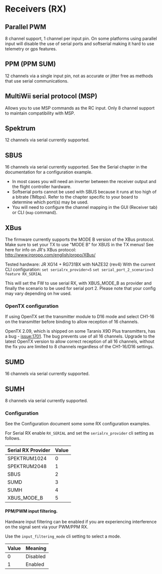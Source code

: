 
# Receivers (RX)

## Parallel PWM

8 channel support, 1 channel per input pin.  On some platforms using parallel input will disable the use of serial ports
and softserial making it hard to use telemetry or gps features.

## PPM (PPM SUM)

12 channels via a single input pin, not as accurate or jitter free as methods that use serial communications.

## MultiWii serial protocol (MSP)

Allows you to use MSP commands as the RC input.  Only 8 channel support to maintain compatibility with MSP.

## Spektrum

12 channels via serial currently supported.

## SBUS

16 channels via serial currently supported.  See the Serial chapter in the documentation for a configuration example.

* In most cases you will need an inverter between the receiver output and the flight controller hardware.  
* Softserial ports cannot be used with SBUS because it runs at too high of a bitrate (1Mbps).  Refer to the chapter specific to your board to determine which port(s) may be used.
* You will need to configure the channel mapping in the GUI (Receiver tab) or CLI (`map` command).

## XBus

The firmware currently supports the MODE B version of the XBus protocol.
Make sure to set your TX to use "MODE B" for XBUS in the TX menus!
See here for info on JR's XBus protocol: http://www.jrpropo.com/english/propo/XBus/

Tested hardware: JR XG14 + RG731BX with NAZE32 (rev4)
With the current CLI configuration:
 `set serialrx_provider=5`
 `set serial_port_2_scenario=3`
 `feature RX_SERIAL`
  
This will set the FW to use serial RX, with XBUS_MODE_B as provider and finally the scenario to be used for serial port 2. 
Please note that your config may vary depending on hw used.

### OpenTX configuration

If using OpenTX set the transmitter module to D16 mode and select CH1-16 on the transmitter before binding to allow reception
of 16 channels. 

OpenTX 2.09, which is shipped on some Taranis X9D Plus transmitters, has a bug - [issue:1701](https://github.com/opentx/opentx/issues/1701).
The bug prevents use of all 16 channels.  Upgrade to the latest OpenTX version to allow correct reception of all 16 channels,
without the fix you are limited to 8 channels regardless of the CH1-16/D16 settings.

## SUMD

16 channels via serial currently supported.

## SUMH

8 channels via serial currently supported.

 
### Configuration

See the Configuration document some some RX configuration examples.

For Serial RX enable `RX_SERIAL` and set the `serialrx_provider` cli setting as follows.

| Serial RX Provider | Value |
| ------------------ | ----- |
| SPEKTRUM1024       | 0     |
| SPEKTRUM2048       | 1     |
| SBUS               | 2     |
| SUMD               | 3     |
| SUMH               | 4     |
| XBUS_MODE_B        | 5     |


#### PPM/PWM input filtering.

Hardware input filtering can be enabled if you are experiencing interference on the signal sent via your PWM/PPM RX.

Use the `input_filtering_mode` cli setting to select a mode.

| Value | Meaning   |
| ----- | --------- |
| 0     | Disabled  |
| 1     | Enabled   |

